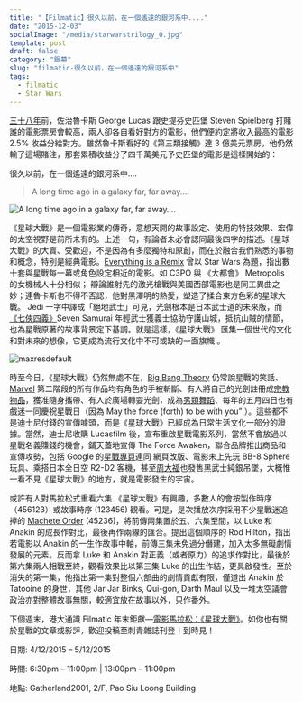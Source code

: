```yaml
---
title: "【Filmatic】很久以前，在一個遙遠的銀河系中...."
date: "2015-12-03"
socialImage: "/media/starwarstrilogy_0.jpg"
template: post
draft: false
category: "銀幕"
slug: "filmatic-很久以前，在一個遙遠的銀河系中"
tags:
  - filmatic
  - Star Wars
---
```


[三十八年](http://time.com/43618/george-lucas-steven-spielberg-star-wars-bet/)前，佐治魯卡斯 George Lucas 跟史提芬史匹堡 Steven Spielberg 打賭誰的電影票房會較高，兩人卻各自看好對方的電影，他們便約定將收入最高的電影 2.5% 收益分給對方。雖然魯卡斯看好的《第三類接觸》達 3 億美元票房，他仍然輸了這場賭注，那套累積收益分了四千萬美元予史匹堡的電影是這樣開始的：

很久以前，在一個遙遠的銀河系中….

> A long time ago in a galaxy far, far away….

![A long time ago in a galaxy far, far away….](/media/0_n6zzxzDrGFPV6Tue.png)

《星球大戰》是一個電影業的傳奇，意想天開的故事設定、使用的特技效果、宏偉的太空視野是前所未有的。上述一句，有論者未必會認同最後四字的描述。《星球大戰》的大賣、受歡迎，不是因為有多麼獨特和原創，而在於融合我們熟悉的事物和概念，特別是經典電影。[Everything is a Remix](https://www.youtube.com/watch?v=sx15aXjcDZg) 曾以 Star Wars 為題，指出數十套與星戰每一幕或角色設定相近的電影。如 C3PO 與 《大都會》 Metropolis 的女機械人十分相似； 辯論誰射先的激光槍戰與美國西部電影也是同工異曲之妙；連魯卡斯也不得不否認，他對黑澤明的熱愛，塑造了揉合東方色彩的星球大戰。 Jedi 一字中譯成「絕地武士」可見，光劍根本是日本武士道的未來版，而[《七俠四義》](http://www.starwars.com/news/the-cinema-behind-star-wars-seven-samurai)Seven Samurai 年輕武士獲義士協助守護山城，抵抗山賊的情節，也為星戰原著的故事背景定下基調。就是這樣，《星球大戰》 匯集一個世代的文化和對未來的想像，它更成為流行文化中不可或缺的一面旗幟 。

![maxresdefault](/media/C3PO_R2D2.jpg)

時至今日，《星球大戰》仍然無處不在，[Big Bang Theory](https://www.youtube.com/watch?v=TsPTxAkUDKY) 仍常說星戰的笑話、[Marvel](http://www.cinemablend.com/new/Marvel-Secretly-Cuts-Off-Hands-Star-Wars-Tribute-Here-Proof-70906.html) 第二階段的所有作品均有角色的手被斬斷、有人將自己的光劍註冊成[宗教物品](http://www.theguardian.com/lifeandstyle/2015/may/08/i-am-a-jedi-experience)，獲准隨身攜帶、有人於廣場轉耍光劍，成為[另類舞蹈](https://www.youtube.com/watch?v=xjzZy-dq9SU)、每年的五月四日也有戲迷一同慶祝星戰日（因為 May the force (forth) to be with you” ）。這些都不是迪士尼付錢的宣傳噱頭，而是《星球大戰》已經成為日常生活文化一部分的證據。當然，迪士尼收購 Lucasfilm 後，宣布重啟星戰電影系列，當然不會放過以星戰名義賺錢的機會，鋪天蓋地宣傳 The Force Awaken，聯合品牌推出商品和宣傳攻勢，包括 Google 的[星戰專頁](https://www.google.com/starwars/)連同 網頁改版、電影未上先玩 BB-8 Sphere 玩具、乘搭日本全日空 R2-D2 客機，甚至[周大福](https://www.facebook.com/chowtaifook/posts/1022511074478538)也發售黑武士純銀吊墜，大概惟一看不見《星球大戰》的地方，就是電影發生的宇宙。

或許有人對馬拉松式重看六集 《星球大戰》有興趣，多數人的會按製作時序（456123）或故事時序 (123456) 觀看。可是，是次播放次序採用不少星戰迷追捧的 [Machete Order](http://www.nomachetejuggling.com/2011/11/11/the-star-wars-saga-suggested-viewing-order/) (45236)，將前傳兩集置於五、六集至間，以 Luke 和 Anakin 的成長作對比，最後再作兩線的匯合。提出這個順序的 Rod Hilton，指出若電影以 Anakin 的一生作故事中軸，前傳三集未免過分僭建，加入太多無礙劇情發展的元素。反而拿 Luke 和 Anakin 對正義（或者原力）的追求作對比，最後於第六集兩人相戰至終，觀看效果比以第三集 Luke 的出生作結，更具啟發性。至於消失的第一集，他指出第一集對整個六部曲的劇情貢獻有限，僅道出 Anakin 於 Tatooine 的身世，其他 Jar Jar Binks, Qui-gon, Darth Maul 以及一堆太空議會政治亦對整體故事無關，較適宜放在故事以外，只作番外。

下個週末，港大通識 Filmatic 年末鉅獻—[電影馬拉松：《星球大戰》](http://gened.hku.hk/newsevents/detail?id=486)。如你也有關於星戰的文章或影評，歡迎投稿至刺青雜誌刊登！到時見！

日期: 4/12/2015 – 5/12/2015

時間: 6:30pm – 11:00pm | 13:00pm – 11:00pm

地點: Gatherland2001, 2/F, Pao Siu Loong Building
